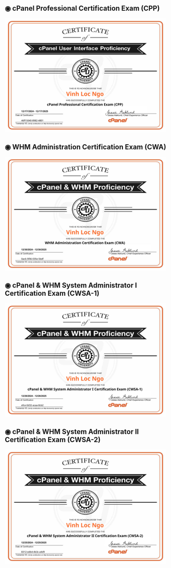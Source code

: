 ## ◉ cPanel Professional Certification Exam (CPP)

![Certificate Image](/Certificate/images/certification-cPanel-Professional-Certification-Exam-CPP-rod150623.jpg)

## ◉ WHM Administration Certification Exam (CWA)
![Certificate Image](/Certificate/images/certification-WHM-Administration-Certification-Exam-CWA-rod150623.jpg)

## ◉ cPanel & WHM System Administrator I Certification Exam (CWSA-1)

![Certificate Image](/Certificate/images/certification-cPanel-&-WHM-System-Administrator-I-Certification-Exam-CWSA-1-rod150623.jpg)

## ◉ cPanel & WHM System Administrator II Certification Exam (CWSA-2)

![Certificate Image](/Certificate/images/certification-cPanel-&-WHM-System-Administrator-II-Certification-Exam-CWSA-2-rod150623.jpg)


